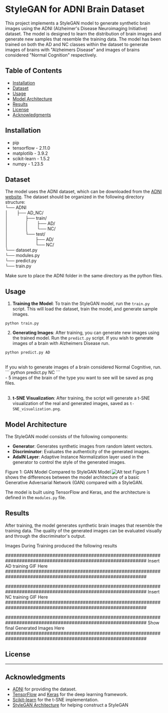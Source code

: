 # StyleGAN for ADNI Brain Dataset

This project implements a StyleGAN model to generate synthetic brain images using the ADNI (Alzheimer's Disease Neuroimaging Initiative) dataset. The model is designed to learn the distribution of brain images and generate new samples that resemble the training data. The model has been trained on both the AD and NC classes within the dataset to generate images of brains with "Alzheimers Disease" and images of brains considered "Normal Cognition" respectively.

## Table of Contents

- [Installation](#installation)
- [Dataset](#dataset)
- [Usage](#usage)
- [Model Architecture](#model-architecture)
- [Results](#results)
- [License](#license)
- [Acknowledgments](#acknowledgments)




## Installation
- pip
- tensorflow - 2.11.0
- matplotlib - 3.9.2
- scikit-learn - 1.5.2
- numpy - 1.23.5

## Dataset

The model uses the ADNI dataset, which can be downloaded from the [ADNI website](http://adni.loni.usc.edu/). The dataset should be organized in the following directory structure: <br/>
└── ADNI <br/>
│&emsp;&emsp;├── AD_NC/ <br/>
│&emsp;&emsp;&emsp;&emsp;├── train/ <br/>
│&emsp;&emsp;&emsp;&emsp;│&emsp;&emsp;├── AD/ <br/>
│&emsp;&emsp;&emsp;&emsp;│&emsp;&emsp;└── NC/ <br/>
│&emsp;&emsp;&emsp;&emsp;└── test/ <br/>
│&emsp;&emsp;&emsp;&emsp;&emsp;&emsp;&nbsp;├── AD/ <br/>
│&emsp;&emsp;&emsp;&emsp;&emsp;&emsp;&nbsp;└── NC/ <br/>
└── dataset.py <br/>
└── modules.py <br/>
└── predict.py <br/>
└── train.py <br/>


Make sure to place the ADNI folder in the same directory as the python files.

## Usage

1. **Training the Model**: To train the StyleGAN model, run the `train.py` script. This will load the dataset, train the model, and generate sample images.

```
python train.py
```

2. **Generating Images**: After training, you can generate new images using the trained model. Run the `predict.py` script. If you wish to generate images of a brain with Alzheimers Disease run.

```
python predict.py AD
```
<br/>
If you wish to generate images of a brain considered Normal Cognitive, run.
<br/>
```
python predict.py NC
```
<br/>
- 5 images of the brain of the type you want to see will be saved as png files.
<br/>
<br/>

3. **t-SNE Visualization**: After training, the script will generate a t-SNE visualization of the real and generated images, saved as `t-SNE_visualization.png`.


## Model Architecture

The StyleGAN model consists of the following components:

- **Generator**: Generates synthetic images from random latent vectors.
- **Discriminator**: Evaluates the authenticity of the generated images.
- **AdaIN Layer**: Adaptive Instance Normalization layer used in the generator to control the style of the generated images.

Figure 1: GAN Model Compared to StyleGAN Model
![Alt text]("images/model_architecture.png")
Figure 1 shows the differences between the model architecture of a basic Generative Adversarial Network (GAN) compared with a StyleGAN.

The model is built using TensorFlow and Keras, and the architecture is defined in the `modules.py` file.

## Results

After training, the model generates synthetic brain images that resemble the training data. The quality of the generated images can be evaluated visually and through the discriminator's output.

Images During Training produced the following results

###########################################################################################################
Insert AD training GIF Here
###########################################################################################################

###########################################################################################################
Insert NC training GIF Here
###########################################################################################################

###########################################################################################################
Show final Generated Images Here
###########################################################################################################


## License

--------------------------------

## Acknowledgments

- [ADNI](http://adni.loni.usc.edu/) for providing the dataset.
- [TensorFlow](https://www.tensorflow.org/) and [Keras](https://keras.io/) for the deep learning framework.
- [Scikit-learn](https://scikit-learn.org/stable/) for the t-SNE implementation.
- [StyleGAN Architecture](https://arxiv.org/abs/1812.04948) for helping construct a StyleGAN
